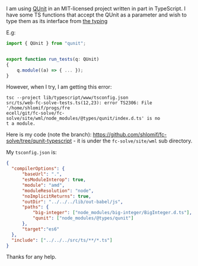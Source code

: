 I am using [QUnit](https://github.com/qunitjs/qunit/) in an MIT-licensed
project written in part in TypeScript. I have some TS functions that
accept the QUnit as a parameter and wish to type them as its interface
from [the typing](https://github.com/DefinitelyTyped/DefinitelyTyped/tree/master/types/qunit)

E.g:

```typescript
import { QUnit } from "qunit";


export function run_tests(q: QUnit)
{
    q.module((a) => { ... });
}
```

However, when I try, I am getting this error:

```
tsc --project lib/typescript/www/tsconfig.json
src/ts/web-fc-solve-tests.ts(12,23): error TS2306: File '/home/shlomif/progs/fre
ecell/git/fc-solve/fc-solve/site/wml/node_modules/@types/qunit/index.d.ts' is no
t a module.
```

Here is my code (note the branch): https://github.com/shlomif/fc-solve/tree/qunit-typescript - it is under the `fc-solve/site/wml` sub directory.

My `tsconfig.json` is:

```json
{
  "compilerOptions": {
      "baseUrl": ".",
      "esModuleInterop": true,
      "module": "amd",
      "moduleResolution": "node",
      "noImplicitReturns": true,
      "outDir": "../../../lib/out-babel/js",
      "paths": {
          "big-integer": ["node_modules/big-integer/BigInteger.d.ts"],
          "qunit": ["node_modules/@types/qunit"]
      },
      "target":"es6"
  },
  "include": ["../../../src/ts/**/*.ts"]
}
```

Thanks for any help.
